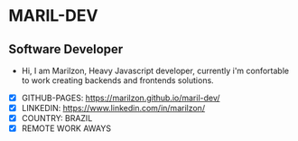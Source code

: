 # MARIL-DEV

## Software Developer
- Hi, I am Marilzon, Heavy Javascript developer, currently i'm confortable to work creating backends and frontends solutions.

- [X] GITHUB-PAGES: https://marilzon.github.io/maril-dev/
- [X] LINKEDIN: https://www.linkedin.com/in/marilzon/
- [X] COUNTRY: BRAZIL
- [X] REMOTE WORK AWAYS
